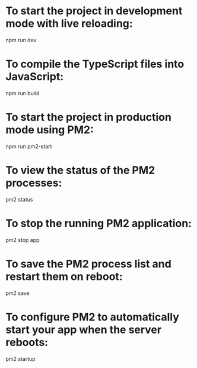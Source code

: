 # To start the project in development mode with live reloading:

npm run dev

# To compile the TypeScript files into JavaScript:

npm run build

# To start the project in production mode using PM2:

npm run pm2-start

# To view the status of the PM2 processes:

pm2 status

# To stop the running PM2 application:

pm2 stop app

# To save the PM2 process list and restart them on reboot:

pm2 save

# To configure PM2 to automatically start your app when the server reboots:

pm2 startup
